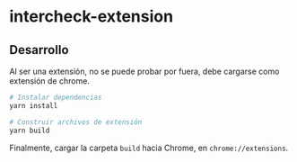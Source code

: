 # intercheck-extension

## Desarrollo

Al ser una extensión, no se puede probar por fuera, debe cargarse como extensión de chrome.

```bash
# Instalar dependencias
yarn install

# Construir archivos de extensión
yarn build
```

Finalmente, cargar la carpeta `build` hacia Chrome, en `chrome://extensions`.
